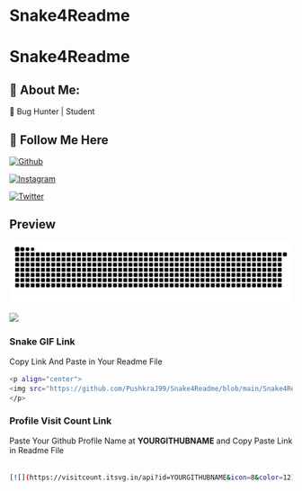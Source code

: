 # Snake4Readme


# Snake4Readme




## 🚀 About Me:

👾 Bug Hunter | Student
## 🔗 Follow Me Here
[![Github](https://img.shields.io/badge/GitHub-100000?style=for-the-badge&logo=github&logoColor=white)](https://github.com/PushkraJ99) 

[![Instagram](https://img.shields.io/badge/Instagram-E4405F?style=for-the-badge&logo=instagram&logoColor=white)](https://instagram.com/you_are_not_goodlooking_but_he)

[![Twitter](https://img.shields.io/badge/Twitter-1DA1F2?style=for-the-badge&logo=twitter&logoColor=white)](https://twitter.com/PushkraJ99) 

## Preview

<p align="center">
<img src="https://github.com/PushkraJ99/Snake4Readme/blob/main/Snake4Readme/grid-snake.svg">
</p>

[![](https://visitcount.itsvg.in/api?id=PushkraJ99&icon=8&color=12)](https://visitcount.itsvg.in)

### Snake GIF Link

Copy Link And Paste in Your Readme File

```bash
<p align="center">
<img src="https://github.com/PushkraJ99/Snake4Readme/blob/main/Snake4Readme/grid-snake.svg">
</p>

```
### Profile Visit Count Link
Paste Your Github Profile Name at **YOURGITHUBNAME** and Copy Paste Link in Readme File

```bash
  
[![](https://visitcount.itsvg.in/api?id=YOURGITHUBNAME&icon=8&color=12)](https://visitcount.itsvg.in)
```

